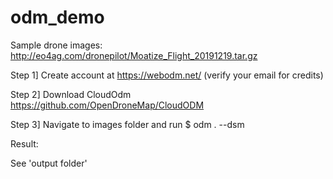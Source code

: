# odm_demo

Sample drone images: http://eo4ag.com/dronepilot/Moatize_Flight_20191219.tar.gz

Step 1] Create account at https://webodm.net/ (verify your email for credits)

Step 2] Download CloudOdm https://github.com/OpenDroneMap/CloudODM

Step 3] Navigate to images folder and run $ odm . --dsm  

Result: 

See 'output folder'
